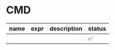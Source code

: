 # CMD

| name | expr | description | status |
|------|------|-------------|--------|
|      |      |             | ✅      |
